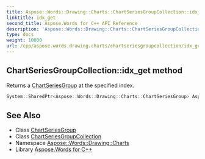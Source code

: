 ```yaml
---
title: Aspose::Words::Drawing::Charts::ChartSeriesGroupCollection::idx_get method
linktitle: idx_get
second_title: Aspose.Words for C++ API Reference
description: 'Aspose::Words::Drawing::Charts::ChartSeriesGroupCollection::idx_get method. Returns a ChartSeriesGroup at the specified index in C++.'
type: docs
weight: 10000
url: /cpp/aspose.words.drawing.charts/chartseriesgroupcollection/idx_get/
---
```

## ChartSeriesGroupCollection::idx_get method


Returns a [ChartSeriesGroup](../../chartseriesgroup/) at the specified index.

```cpp
System::SharedPtr<Aspose::Words::Drawing::Charts::ChartSeriesGroup> Aspose::Words::Drawing::Charts::ChartSeriesGroupCollection::idx_get(int32_t index)
```

## See Also

* Class [ChartSeriesGroup](../../chartseriesgroup/)
* Class [ChartSeriesGroupCollection](../)
* Namespace [Aspose::Words::Drawing::Charts](../../)
* Library [Aspose.Words for C++](../../../)
